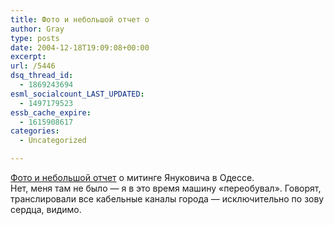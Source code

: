 ```yaml
---
title: Фото и небольшой отчет о
author: Gray
type: posts
date: 2004-12-18T19:09:08+00:00
excerpt:
url: /5446
dsq_thread_id:
  - 1869243694
esml_socialcount_LAST_UPDATED:
  - 1497179523
essb_cache_expire:
  - 1615908617
categories:
  - Uncategorized

---
```








<a href="http://www.livejournal.com/community/odessit/164485.html" target="_blank">Фото и небольшой отчет</a> о митинге Януковича в Одессе.  
Нет, меня там не было &#8212; я в это время машину &#171;переобувал&#187;. Говорят, транслировали все кабельные каналы города &#8212; исключительно по зову сердца, видимо.